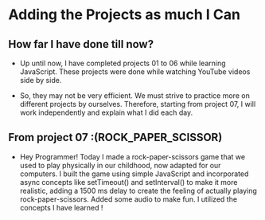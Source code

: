 # Adding the Projects as much I Can

## How far I have done till now?
 - Up until now, I have completed projects 01 to 06 while learning JavaScript. These projects were done while watching YouTube videos side by side.

- So, they may not be very efficient. We must strive to practice more on different projects by ourselves. Therefore, starting from project 07, I will work independently and explain what I did each day.

## From project 07 :(ROCK_PAPER_SCISSOR)
- Hey Programmer! Today I made a rock-paper-scissors game that we used to play physically in our childhood, now adapted for our computers.
I built the game using simple JavaScript and incorporated async concepts like setTimeout() and setInterval() to make it more realistic, adding a 1500 ms delay to create the feeling of actually playing rock-paper-scissors.
Added some audio to make fun.
I utilized the concepts I have learned !

